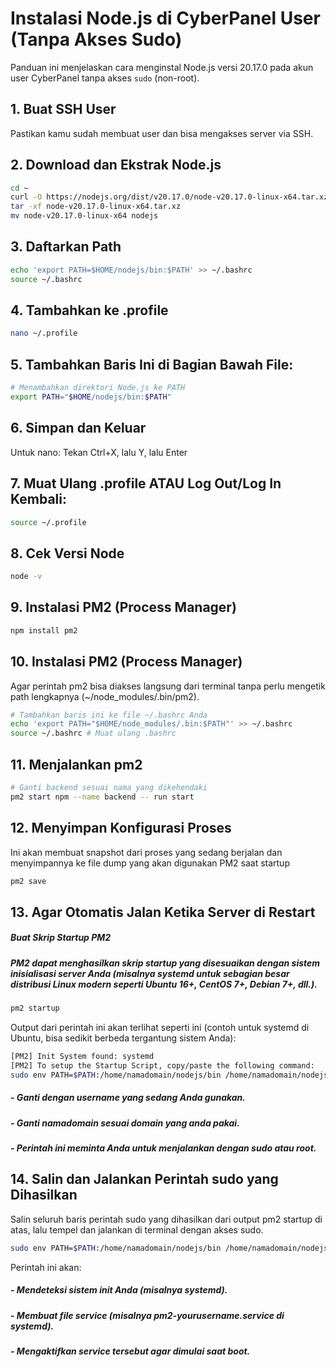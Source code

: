 # Instalasi Node.js di CyberPanel User (Tanpa Akses Sudo)

Panduan ini menjelaskan cara menginstal Node.js versi 20.17.0 pada akun user CyberPanel tanpa akses `sudo` (non-root).

## 1. Buat SSH User
Pastikan kamu sudah membuat user dan bisa mengakses server via SSH.

## 2. Download dan Ekstrak Node.js
```bash
cd ~
curl -O https://nodejs.org/dist/v20.17.0/node-v20.17.0-linux-x64.tar.xz
tar -xf node-v20.17.0-linux-x64.tar.xz
mv node-v20.17.0-linux-x64 nodejs

```


## 3. Daftarkan Path
```bash
echo 'export PATH=$HOME/nodejs/bin:$PATH' >> ~/.bashrc
source ~/.bashrc
```

## 4. Tambahkan ke .profile
``` bash
nano ~/.profile
```

## 5. Tambahkan Baris Ini di Bagian Bawah File:
``` bash
# Menambahkan direktori Node.js ke PATH
export PATH="$HOME/nodejs/bin:$PATH"
```

## 6. Simpan dan Keluar
Untuk nano: Tekan Ctrl+X, lalu Y, lalu Enter

## 7. Muat Ulang .profile ATAU Log Out/Log In Kembali:
``` bash
source ~/.profile
```

## 8. Cek Versi Node
``` bash
node -v
```

## 9. Instalasi PM2 (Process Manager)
``` bash
npm install pm2
```

## 10. Instalasi PM2 (Process Manager)
Agar perintah pm2 bisa diakses langsung dari terminal tanpa perlu mengetik path lengkapnya (~/node_modules/.bin/pm2).
``` bash
# Tambahkan baris ini ke file ~/.bashrc Anda
echo 'export PATH="$HOME/node_modules/.bin:$PATH"' >> ~/.bashrc
source ~/.bashrc # Muat ulang .bashrc
```
## 11. Menjalankan pm2
``` bash
# Ganti backend sesuai nama yang dikehendaki
pm2 start npm --name backend -- run start
```
## 12. Menyimpan Konfigurasi Proses
Ini akan membuat snapshot dari proses yang sedang berjalan
dan menyimpannya ke file dump yang akan digunakan PM2 saat startup
``` bash
pm2 save
```
## 13. Agar Otomatis Jalan Ketika Server di Restart
##### Buat Skrip Startup PM2
##### PM2 dapat menghasilkan skrip startup yang disesuaikan dengan sistem inisialisasi server Anda (misalnya systemd untuk sebagian besar distribusi Linux modern seperti Ubuntu 16+, CentOS 7+, Debian 7+, dll.).
``` bash
pm2 startup
```
Output dari perintah ini akan terlihat seperti ini (contoh untuk systemd di Ubuntu, bisa sedikit berbeda tergantung sistem Anda):
``` bash
[PM2] Init System found: systemd
[PM2] To setup the Startup Script, copy/paste the following command:
sudo env PATH=$PATH:/home/namadomain/nodejs/bin /home/namadomain/nodejs/lib/node_modules/pm2/bin/pm2 startup systemd -u usernameakun --hp /home/namadomain
```
##### - Ganti <usernameakun> dengan username yang sedang Anda gunakan.
##### - Ganti namadomain sesuai domain yang anda pakai.
##### - Perintah ini meminta Anda untuk menjalankan dengan sudo atau root.
## 14. Salin dan Jalankan Perintah sudo yang Dihasilkan
Salin seluruh baris perintah sudo yang dihasilkan dari output pm2 startup di atas, lalu tempel dan jalankan di terminal dengan akses sudo.
``` bash
sudo env PATH=$PATH:/home/namadomain/nodejs/bin /home/namadomain/nodejs/lib/node_modules/pm2/bin/pm2 startup systemd -u usernameakun --hp /home/namadomain
```
Perintah ini akan:
##### - Mendeteksi sistem init Anda (misalnya systemd).
##### - Membuat file service (misalnya pm2-yourusername.service di systemd).
##### - Mengaktifkan service tersebut agar dimulai saat boot.





